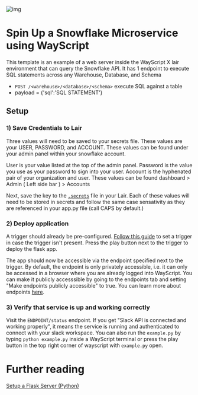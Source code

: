 ![img](https://i.ibb.co/Vgv9nf1/interface3.png)

# Spin Up a Snowflake Microservice using WayScript

This template is an example of a web server inside the WayScript X lair environment that can query the Snowflake API. It has 1 endpoint to execute SQL statements across any Warehouse, Database, and Schema

- `POST /<warehouse>/<database>/<schema>` execute SQL against a table
- payload = {'sql':'SQL STATEMENT'}

## Setup

### 1) Save Credentials to Lair

Three values will need to be saved to your secrets file. These values are your USER, PASSWORD, and ACCOUNT.
These values can be found under your admin panel within your snowflake account.

User is your value listed at the top of the admin panel. Password is the value you use as your password to sign into your user. Account is the hyphenated pair of your organization and user. These values can be found dashboard > Admin ( Left side bar ) > Accounts

Next, save the key to the [`.secrets`](https://docs.wayscript.com/platform/lairs/environment-variables#example-.env-and-.secrets-files) file in your Lair. Each of these values will need to be stored in secrets and follow the same case sensativity as they are referenced in your app.py file (call CAPS by default.)

### 2) Deploy application

A trigger should already be pre-configured. [Follow this guide](https://docs.wayscript.com/quickstart-spin-up-server/python/host-a-flask-server#configure-deploy-trigger) to set a trigger in case the trigger isn't present. Press the play button next to the trigger to deploy the flask app.

The app should now be accessible via the endpoint specified next to the trigger. By default, the endpoint is only privately accessible, i.e. it can only be accessed in a browser where you are already logged into WayScript. You can make it publicly accesssible by going to the endpoints tab and setting "Make endpoints publicly accessible" to true. You can learn more about endpoints [here](https://docs.wayscript.com/platform/lairs/endpoints).

### 3) Verify that service is up and working correctly

Visit the `ENDPOINT/status` endpoint. If you get "Slack API is connected and working properly", it means the service is running and authenticated to connect with your slack workspace. You can also run the `example.py` by typing `python example.py` inside a WayScript terminal or press the play button in the top right corner of wayscript with `example.py` open.

# Further reading

[Setup a Flask Server (Python)](https://docs.wayscript.com/quickstart-spin-up-server/python/host-a-flask-server)
